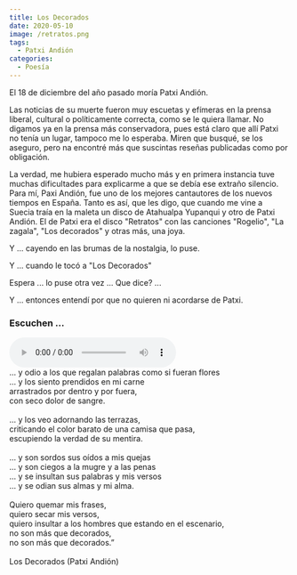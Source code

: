 ```yaml
---
title: Los Decorados
date: 2020-05-10
image: /retratos.png
tags:
  - Patxi Andión
categories:
  - Poesía
---
```

El 18 de diciembre del año pasado moría Patxi Andión.
<!-- more -->
Las noticias de su muerte fueron muy escuetas y efímeras en la prensa liberal, cultural o políticamente correcta, como se le quiera llamar. No digamos ya en la prensa más conservadora, pues está claro que allí Patxi no tenía un lugar, tampoco me lo esperaba.
Miren que busqué, se los aseguro, pero na encontré más que suscintas reseñas publicadas como por obligación.

La verdad, me hubiera esperado mucho más y en primera instancia tuve muchas dificultades para explicarme a que se debía ese extraño silencio.
Para mí, Paxi Andión, fue uno de los mejores cantautores de los nuevos tiempos en España. Tanto es así, que les digo, que cuando me vine a Suecia traía en la maleta un disco de Atahualpa Yupanqui y otro de Patxi Andión. El de Patxi era el disco "Retratos" con las canciones "Rogelio", "La zagala", "Los decorados" y otras más, una joya.

Y ... cayendo en las brumas de la nostalgia, lo puse.  

Y ... cuando le tocó a "Los Decorados"

Espera ... lo puse otra vez ... Que dice? ...

Y ... entonces entendí por que no quieren ni acordarse de Patxi.

### Escuchen ...

<audio controls>
  <source src="/audio/Los decorados.mp3" type="audio/mpeg">
  Your browser does not support the audio element.
</audio>
<br/>
... y odio a los que regalan palabras como si fueran flores<br/>
... y los siento prendidos en mi carne<br/>
arrastrados por dentro y por fuera,<br/>
con seco dolor de sangre.<br/>
<br/>
... y los veo adornando las terrazas,<br/>
criticando el color barato de una camisa que pasa,<br/>
escupiendo la verdad de su mentira.<br/>
<br/>
... y son sordos sus oídos a mis quejas<br/>
... y son ciegos a la mugre y a las penas<br/>
... y se insultan sus palabras y mis versos<br/>
... y se odian sus almas y mi alma.<br/>
<br/>
Quiero quemar mis frases,<br/>
quiero secar mis versos,<br/>
quiero insultar a los hombres que estando en el escenario,<br/>
no son más que decorados,<br/>
no son más que decorados.”<br/>
<br/>
Los Decorados (Patxi Andión)<br/>
